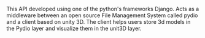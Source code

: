 This API developed using one of the python's frameworks Django. Acts as a middleware between an open source File Management System called pydio and a client based on unity 3D. The client helps users store 3d models in the Pydio layer and visualize them in the unit3D layer.

